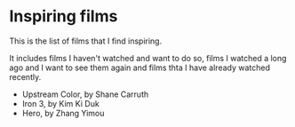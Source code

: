# Inspiring films

This is the list of films that I find inspiring.

It includes films I haven't watched and want to do so, films I watched a long ago and I want to see them again and films thta I have already watched recently.

  * Upstream Color, by Shane Carruth
  * Iron 3, by Kim Ki Duk
  * Hero, by Zhang Yimou
